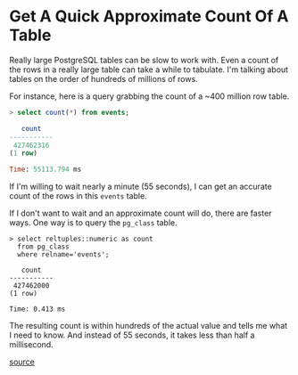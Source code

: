 # Get A Quick Approximate Count Of A Table

Really large PostgreSQL tables can be slow to work with. Even a count of the
rows in a really large table can take a while to tabulate. I'm talking about
tables on the order of hundreds of millions of rows.

For instance, here is a query grabbing the count of a ~400 million row table.

```sql
> select count(*) from events;

   count
-----------
 427462316
(1 row)

Time: 55113.794 ms
```

If I'm willing to wait nearly a minute (55 seconds), I can get an accurate
count of the rows in this `events` table.

If I don't want to wait and an approximate count will do, there are faster
ways. One way is to query the `pg_class` table.

```
> select reltuples::numeric as count
  from pg_class
  where relname='events';

   count
-----------
 427462000
(1 row)

Time: 0.413 ms
```

The resulting count is within hundreds of the actual value and tells me what I
need to know. And instead of 55 seconds, it takes less than half a millisecond.

[source](https://andyatkinson.com/postgresql-tips)
